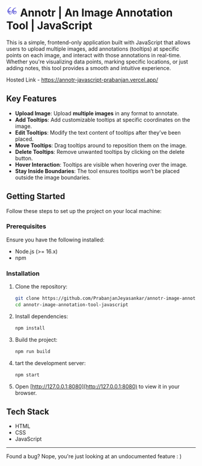 # ![app logo](/src/assets/images/annotr_logo.png) Annotr | An Image Annotation Tool | JavaScript

This is a simple, frontend-only application built with JavaScript that allows users to upload multiple images, add annotations (tooltips) at specific points on each image, and interact with those annotations in real-time. Whether you're visualizing data points, marking specific locations, or just adding notes, this tool provides a smooth and intuitive experience.

Hosted Link - https://annotr-javascript-prabanjan.vercel.app/

## Key Features

-   **Upload Image**: Upload **multiple images** in any format to annotate.
-   **Add Tooltips**: Add customizable tooltips at specific coordinates on the image.
-   **Edit Tooltips**: Modify the text content of tooltips after they’ve been placed.
-   **Move Tooltips**: Drag tooltips around to reposition them on the image.
-   **Delete Tooltips**: Remove unwanted tooltips by clicking on the delete button.
-   **Hover Interaction**: Tooltips are visible when hovering over the image.
-   **Stay Inside Boundaries**: The tool ensures tooltips won’t be placed outside the image boundaries.

## Getting Started

Follow these steps to set up the project on your local machine:

### Prerequisites

Ensure you have the following installed:

-   Node.js (>= 16.x)
-   npm

### Installation

1. Clone the repository:

    ```bash
    git clone https://github.com/PrabanjanJeyasankar/annotr-image-annotation-tool-javascript.git
    cd annotr-image-annotation-tool-javascript
    ```

2. Install dependencies:

    ```bash
    npm install
    ```

3. Build the project:
    ```bash
    npm run build
    ```
4. tart the development server:

    ```bash
    npm start
    ```

5. Open [http://127.0.0.1:8080](http://127.0.0.1:8080) to view it in your browser.

## Tech Stack

-   HTML
-   CSS
-   JavaScript

---

Found a bug? Nope, you're just looking at an undocumented feature : )
